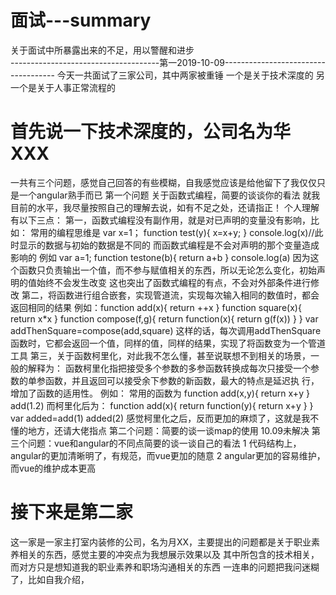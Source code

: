 # 面试---summary
关于面试中所暴露出来的不足，用以警醒和进步<br>
-------------------------------------第一2019-10-09------------------------------------
今天一共面试了三家公司，其中两家被重锤
一个是关于技术深度的
另一个是关于人事正常流程的
# 首先说一下技术深度的，公司名为华XXX
一共有三个问题，感觉自己回答的有些模糊，自我感觉应该是给他留下了我仅仅只是一个angular熟手而已
第一个问题 关于函数式编程，简要的谈谈你的看法
        就我目前的水平，我尽量按照自己的理解去说，如有不足之处，还请指正！
个人理解有以下三点：
             第一，函数式编程没有副作用，就是对已声明的变量没有影响，比如：
                 常用的编程思维是     var x=1；
                                      function test(y){
                                             x=x+y;
                                      }
                                      console.log(x)//此时显示的数据与初始的数据是不同的
                  而函数式编程是不会对声明的那个变量造成影响的
                  例如                var a=1;
                                      function testone(b){
                                           return a+b
                                      }
                                     console.log(a)
                   因为这个函数只负责输出一个值，而不参与赋值相关的东西，所以无论怎么变化，初始声明的值始终不会发生改变
                   这也突出了函数式编程的有点，不会对外部条件进行修改
              第二，将函数进行组合嵌套，实现管道流，实现每次输入相同的数值时，都会返回相同的结果
                   例如：function add(x){
                                      return ++x
                                  }
                                  function square(x){
                                      return x*x
                                  }
                                  function compose(f,g){
                                      return function(x){
                                            return g(f(x))
                                  }
                                  }
                                  var addThenSquare=compose(add,square)
                    这样的话，每次调用addThenSquare函数时，它都会返回一个值，同样的值，同样的结果，实现了将函数变为一个管道工具
              第三，关于函数柯里化，对此我不怎么懂，甚至说联想不到相关的场景，一般的解释为：
               函数柯里化指把接受多个参数的多参函数转换成每次只接受一个参数的单参函数，并且返回可以接受余下参数的新函数，最大的特点是延迟执               行，增加了函数的适用性。
               例如： 常用的函数为   function add(x,y){
                                         return x+y
                                     }
                                    add(1.2)
               而柯里化后为：        function add(x){
                                        return function(y){
                                        return x+y
                                        }
                                    }
                                    var added=add(1)
                                     added(2)
               感觉柯里化之后，反而更加的麻烦了，这就是我不懂的地方，还请大佬指点
 第二个问题：简要的谈一谈map的使用
              10.09未解决
 第三个问题：vue和angular的不同点简要的谈一谈自己的看法
           1 代码结构上，angular的更加清晰明了，有规范，而vue更加的随意
           2 angular更加的容易维护，而vue的维护成本更高
               
 # 接下来是第二家
 这一家是一家主打室内装修的公司，名为月XX，主要提出的问题都是关于职业素养相关的东西，感觉主要的冲突点为我想展示效果以及
 其中所包含的技术相关，而对方只是想知道我的职业素养和职场沟通相关的东西
 一连串的问题把我问迷糊了，比如自我介绍，

